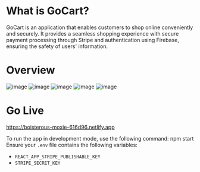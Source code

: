 # What is GoCart? </br>
GoCart is an application that enables customers to shop online conveniently and securely. It provides a seamless shopping experience with secure payment processing through Stripe and authentication using Firebase, ensuring the safety of users' information.
# Overview
![image](https://github.com/Yasmine1800/GoCart/assets/107960867/8651b4af-8684-47b3-a7f4-b552976e0cfc)
![image](https://github.com/Yasmine1800/GoCart/assets/107960867/1bf76f60-c132-4811-8c61-4940c3723166)
![image](https://github.com/Yasmine1800/GoCart/assets/107960867/7f0b5b1a-ebfd-48df-ac06-f4d4f0ed0432)
![image](https://github.com/Yasmine1800/GoCart/assets/107960867/e7b45dc1-88e6-485b-8aa5-2e05fbb3346e)
![image](https://github.com/Yasmine1800/GoCart/assets/107960867/af7c63d4-63ac-4bf6-a9aa-1534ec9fec84)
# Go Live
https://boisterous-moxie-616d96.netlify.app

To run the app in development mode, use the following command: npm start
Ensure your `.env` file contains the following variables:
- `REACT_APP_STRIPE_PUBLISHABLE_KEY`
- `STRIPE_SECRET_KEY`
